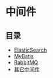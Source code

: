 #  中间件

## 目录

  * [ElasticSearch](/study/中间件/ElasticSearch/README)
  * [MyBatis](/study/中间件/MyBatis/README)
  * [RabbitMQ](/study/中间件/RabbitMQ/README)
  * [其它中间件](/study/中间件/其它中间件/README)